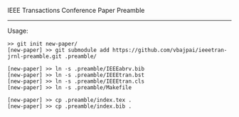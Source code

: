IEEE Transactions Conference Paper Preamble
- - -

Usage:

    >> git init new-paper/
    [new-paper] >> git submodule add https://github.com/vbajpai/ieeetran-jrnl-preamble.git .preamble/

    [new-paper] >> ln -s .preamble/IEEEabrv.bib
    [new-paper] >> ln -s .preamble/IEEEtran.bst
    [new-paper] >> ln -s .preamble/IEEEtran.cls
    [new-paper] >> ln -s .preamble/Makefile

    [new-paper] >> cp .preamble/index.tex .
    [new-paper] >> cp .preamble/index.bib .
